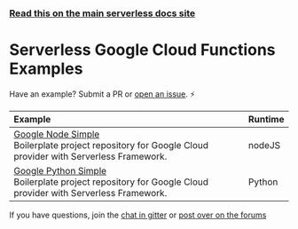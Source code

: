 <!--
title: Serverless - Google Cloud Functions - Examples
menuText: Examples
layout: Doc
-->

<!-- DOCS-SITE-LINK:START automatically generated  -->

### [Read this on the main serverless docs site](https://www.serverless.com/framework/docs/providers/google/examples/)

<!-- DOCS-SITE-LINK:END -->

# Serverless Google Cloud Functions Examples

Have an example? Submit a PR or [open an issue](https://github.com/serverless/examples/issues). ⚡️

| Example                                                                                                                                                                               | Runtime |
| :------------------------------------------------------------------------------------------------------------------------------------------------------------------------------------ | :------ |
| [Google Node Simple](https://serverless.com/examples/google-node-simple-http-endpoint/) <br/> Boilerplate project repository for Google Cloud provider with Serverless Framework.     | nodeJS  |
| [Google Python Simple](https://serverless.com/examples/google-python-simple-http-endpoint/) <br/> Boilerplate project repository for Google Cloud provider with Serverless Framework. | Python  |

If you have questions, join the [chat in gitter](https://gitter.im/serverless/serverless) or [post over on the forums](https://forum.serverless.com/)
